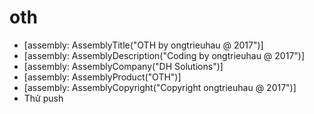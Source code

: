 # oth

-  [assembly: AssemblyTitle("OTH by ongtrieuhau @ 2017")]
-  [assembly: AssemblyDescription("Coding by ongtrieuhau @ 2017")]
-  [assembly: AssemblyCompany("DH Solutions")]
-  [assembly: AssemblyProduct("OTH")]
-  [assembly: AssemblyCopyright("Copyright ongtrieuhau @ 2017")]
-  Thử push
